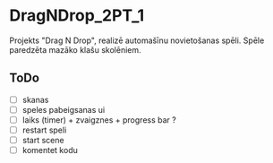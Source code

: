# DragNDrop_2PT_1
Projekts "Drag N Drop", realizē automašīnu novietošanas spēli. Spēle paredzēta mazāko klašu skolēniem.

## ToDo
- [ ] skanas
- [ ] speles pabeigsanas ui
- [ ] laiks (timer) + zvaigznes + progress bar ?
- [ ] restart speli
- [ ] start scene
- [ ] komentet kodu
